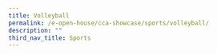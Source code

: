 ```yaml
---
title: Volleyball
permalink: /e-open-house/cca-showcase/sports/volleyball/
description: ""
third_nav_title: Sports
---
```

